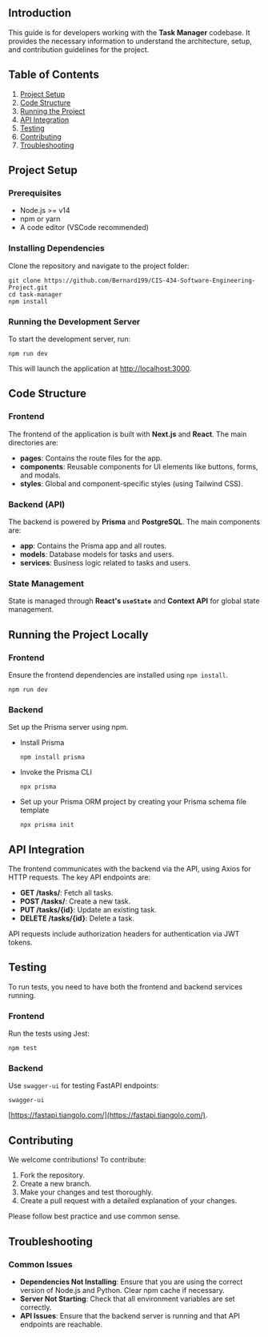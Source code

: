 Introduction
------------

This guide is for developers working with the **Task Manager** codebase. It provides the necessary information to understand the architecture, setup, and contribution guidelines for the project.

Table of Contents
-----------------

1.  [Project Setup](#project-setup)
2.  [Code Structure](#code-structure)
3.  [Running the Project](#running-the-project)
4.  [API Integration](#api-integration)
5.  [Testing](#testing)
6.  [Contributing](#contributing)
7.  [Troubleshooting](#troubleshooting)

Project Setup
-------------

### Prerequisites

*   Node.js >= v14
*   npm or yarn
*   A code editor (VSCode recommended)

### Installing Dependencies

Clone the repository and navigate to the project folder:

    git clone https://github.com/Bernard199/CIS-434-Software-Engineering-Project.git
    cd task-manager
    npm install

### Running the Development Server

To start the development server, run:

    npm run dev

This will launch the application at [http://localhost:3000](http://localhost:3000).

Code Structure
--------------

### Frontend

The frontend of the application is built with **Next.js** and **React**. The main directories are:

*   **pages**: Contains the route files for the app.
*   **components**: Reusable components for UI elements like buttons, forms, and modals.
*   **styles**: Global and component-specific styles (using Tailwind CSS).

### Backend (API)

The backend is powered by **Prisma** and **PostgreSQL**. The main components are:

*   **app**: Contains the Prisma app and all routes.
*   **models**: Database models for tasks and users.
*   **services**: Business logic related to tasks and users.

### State Management

State is managed through **React's `useState`** and **Context API** for global state management.

Running the Project Locally
---------------------------

### Frontend

Ensure the frontend dependencies are installed using `npm install`.

    npm run dev

### Backend

Set up the Prisma server using npm.
* Install Prisma
  
      npm install prisma
  
* Invoke the Prisma CLI
  
      npx prisma
  
* Set up your Prisma ORM project by creating your Prisma schema file template
  
      npx prisma init

API Integration
---------------

The frontend communicates with the backend via the API, using Axios for HTTP requests. The key API endpoints are:

*   **GET /tasks/**: Fetch all tasks.
*   **POST /tasks/**: Create a new task.
*   **PUT /tasks/{id}**: Update an existing task.
*   **DELETE /tasks/{id}**: Delete a task.

API requests include authorization headers for authentication via JWT tokens.

Testing
-------

To run tests, you need to have both the frontend and backend services running.

### Frontend

Run the tests using Jest:

    npm test

### Backend

Use `swagger-ui` for testing FastAPI endpoints:

    swagger-ui
[https://fastapi.tiangolo.com/](https://fastapi.tiangolo.com/).     

Contributing
------------

We welcome contributions! To contribute:

1.  Fork the repository.
2.  Create a new branch.
3.  Make your changes and test thoroughly.
4.  Create a pull request with a detailed explanation of your changes.

Please follow best practice and use common sense.

Troubleshooting
---------------

### Common Issues

*   **Dependencies Not Installing**: Ensure that you are using the correct version of Node.js and Python. Clear npm cache if necessary.
*   **Server Not Starting**: Check that all environment variables are set correctly.
*   **API Issues**: Ensure that the backend server is running and that API endpoints are reachable.
